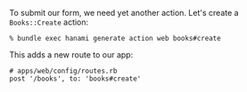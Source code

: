 To submit our form, we need yet another action. Let's create a `Books::Create` action:
    
    
    % bundle exec hanami generate action web books#create
    

This adds a new route to our app:
    
    
    # apps/web/config/routes.rb
    post '/books', to: 'books#create'
